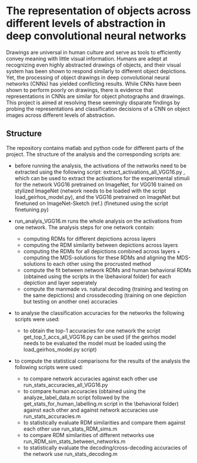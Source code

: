 # The representation of objects across different levels of abstraction in deep convolutional neural networks 

Drawings are universal in human culture and serve as tools to efficiently convey meaning with little visual information. Humans are adept at recognizing even highly abstracted drawings of objects, and their visual system has been shown to respond similarly to different object depictions. Yet, the processing of object drawings in deep convolutional neural networks (CNNs) has yielded conflicting results. While CNNs have been shown to perform poorly on drawings, there is evidence that representations in CNNs are similar for object photographs and drawings. This project is aimed at resolving these seemingly disparate findings by probing the representations and classification decisions of a CNN on object images across different levels of abstraction. 

## Structure 

The repository contains matlab and python code for different parts of the project. The structure of the analysis and the corresponding scripts are: 

- before running the analysis, the activations of the networks need to be extracted using the following script: extract_activations_all_VGG16.py , which can be used to extract the activations for the experimental stimuli for the network VGG16 pretrained on ImageNet, for VGG16 trained on stylized ImageNet (network needs to be loaded with the script load_geirhos_model.py), and the VGG16 pretrained on ImageNet but finetuned on ImageNet-Sketch (ref.) (finetuned using the script finetuning.py) 
- run_analyis_VGG16.m runs the whole analysis on the activations from one network. The analysis steps for one network contain: 
  - computing RDMs for different depictions across layers
  - computing the RDM similarity between depictions across layers 
  - computing the RDMs for all depictions combined across layers + computing the MDS-solutions for these RDMs and aligning the MDS-solutions to each other using the procrusted     method
  - compute the fit between network RDMs and human behavioral RDMs (obtained using the scripts in the \behavioral folder) for each depiction and layer seperately 
  - compute the manmade vs. natural decoding (training and testing on the same depictions) and crossdecoding (training on one depiction but testing on another one) accuracies
 
 - to analyse the classification accuracies for the networks the following scripts were used: 
    - to obtain the top-1 accuracies for one network the script get_top_1_accs_all_VGG16.py can be used (if the geirhos model needs to be evaluated the model must be loaded using the load_geirhos_model.py script) 
    
 - to compute the statistical comparisons for the results of the analysis the following scripts were used:
    - to compare network accuracies against each other use run_stats_accuracies_all_VGG16.py 
    - to compare human accuracies (obtained using the analyze_label_data.m script followed by the get_stats_for_human_labelling.m script in the \behavioral folder) against each other and against network accuracies use run_stats_accuracies.m
    - to statistically evaluate RDM similarities and compare them against each other use run_stats_RDM_sims.m
    - to compare RDM similarities of different networks use run_RDM_sim_stats_between_networks.m 
    - to statistically evaluate the decoding/cross-decoding accuracies of the network use run_stats_decoding.m 

